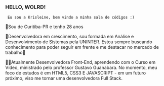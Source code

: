### HELLO, WOLRD!

	 Eu sou a Krisleine, bem vindo a minha sala de códigos :)
📍Sou de Curitiba-PR e tenho 28 anos

🚀Desenvolvedora em crescimento, sou formada em Análise e Desenvolvimento de Sistemas pela UNINTER. Estou sempre buscando conhecimento para poder seguir em frente e me destacar no mercado de trabalho🚀

👩‍💻Atualmente Desenvolvedora Front-End, aprendendo com o Curso em Vídeo, ministrado pelo professor Gustavo Guanabara. No momento, meu foco de estudos é em HTML5, CSS3 E JAVASCRIPT - em um futuro próximo, viso me tornar uma desenvolvedora Full Stack. 
